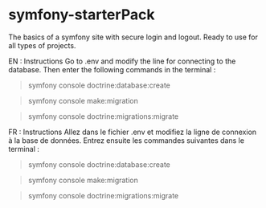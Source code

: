 # symfony-starterPack
The basics of a symfony site with secure login and logout. Ready to use for all types of projects.

EN : Instructions
Go to .env and modify the line for connecting to the database.
Then enter the following commands in the terminal : 
> symfony console doctrine:database:create

> symfony console make:migration

> symfony console doctrine:migrations:migrate  


FR : Instructions
Allez dans le fichier .env et modifiez la ligne de connexion à la base de données.
Entrez ensuite les commandes suivantes dans le terminal : 
> symfony console doctrine:database:create

> symfony console make:migration

> symfony console doctrine:migrations:migrate  
